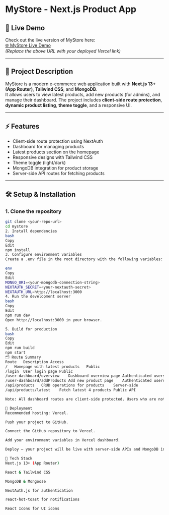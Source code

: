 # MyStore - Next.js Product App

## 🔗 Live Demo
Check out the live version of MyStore here:  
[🌐 MyStore Live Demo](https://your-live-link.vercel.app)  
*(Replace the above URL with your deployed Vercel link)*

---

## 🌟 Project Description
MyStore is a modern e-commerce web application built with **Next.js 13+ (App Router)**, **Tailwind CSS**, and **MongoDB**.  
It allows users to view latest products, add new products (for admins), and manage their dashboard. The project includes **client-side route protection**, **dynamic product listing**, **theme toggle**, and a responsive UI.

---

## ⚡ Features
- Client-side route protection using NextAuth
- Dashboard for managing products
- Latest products section on the homepage
- Responsive designs with Tailwind CSS
- Theme toggle (light/dark)
- MongoDB integration for product storage
- Server-side API routes for fetching products

---

## 🛠 Setup & Installation

### 1. Clone the repository
```bash
git clone <your-repo-url>
cd mystore
2. Install dependencies
bash
Copy
Edit
npm install
3. Configure environment variables
Create a .env file in the root directory with the following variables:

env
Copy
Edit
MONGO_URI=<your-mongodb-connection-string>
NEXTAUTH_SECRET=<your-nextauth-secret>
NEXTAUTH_URL=http://localhost:3000
4. Run the development server
bash
Copy
Edit
npm run dev
Open http://localhost:3000 in your browser.

5. Build for production
bash
Copy
Edit
npm run build
npm start
🗂 Route Summary
Route	Description	Access
/	Homepage with latest products	Public
/login	User login page	Public
/user-dashboard/overview	Dashboard overview page	Authenticated users only
/user-dashboard/addProducts	Add new product page	Authenticated users only
/api/products	CRUD operations for products	Server-side
/api/products/latest	Fetch latest 4 products	Public API

Note: All dashboard routes are client-side protected. Users who are not logged in will be redirected to the login page.

🔗 Deployment
Recommended hosting: Vercel.

Push your project to GitHub.

Connect the GitHub repository to Vercel.

Add your environment variables in Vercel dashboard.

Deploy — your project will be live with server-side APIs and MongoDB integration.

📝 Tech Stack
Next.js 13+ (App Router)

React & Tailwind CSS

MongoDB & Mongoose

NextAuth.js for authentication

react-hot-toast for notifications

React Icons for UI icons